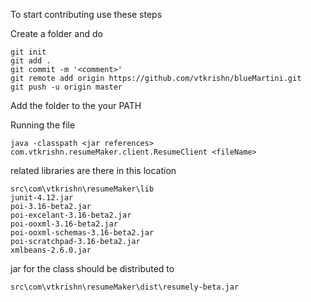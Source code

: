 To start contributing use these steps

Create a folder and do

```
git init
git add .
git commit -m '<comment>'
git remote add origin https://github.com/vtkrishn/blueMartini.git
git push -u origin master
```

Add the folder to the your PATH

Running the file
```
java -classpath <jar references> com.vtkrishn.resumeMaker.client.ResumeClient <fileName>
```

related libraries are there in this location
```
src\com\vtkrishn\resumeMaker\lib
junit-4.12.jar
poi-3.16-beta2.jar
poi-excelant-3.16-beta2.jar
poi-ooxml-3.16-beta2.jar
poi-ooxml-schemas-3.16-beta2.jar
poi-scratchpad-3.16-beta2.jar
xmlbeans-2.6.0.jar
```

jar for the class should be distributed to
```
src\com\vtkrishn\resumeMaker\dist\resumely-beta.jar
```
